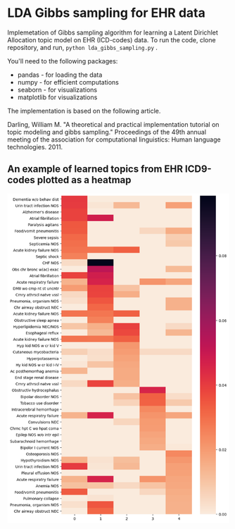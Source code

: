 # LDA Gibbs sampling for EHR data
Implemetation of Gibbs sampling algorithm for learning a Latent Dirichlet Allocation topic model on EHR (ICD-codes) data.
To run the code, clone repository, and run, `python lda_gibbs_sampling.py` .

You'll need to the following packages:
- pandas - for loading the data
- numpy - for efficient computations
- seaborn - for visualizations
- matplotlib for visualizations

The implementation is based on the following article.

Darling, William M. "A theoretical and practical implementation tutorial on topic modeling and gibbs sampling." Proceedings of the 49th annual meeting of the association for computational linguistics: Human language technologies. 2011.

## An example of learned topics from EHR ICD9-codes plotted as a heatmap
![Alt text](top_words_by_topic.png?raw=true "Top words by topic")
